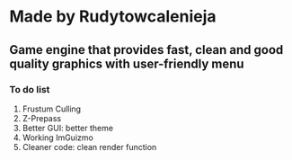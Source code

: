 # Made by Rudytowcalenieja
## Game engine that provides fast, clean and good quality graphics with user-friendly menu

### To do list
1. Frustum Culling
2. Z-Prepass
3. Better GUI: better theme
4. Working ImGuizmo
5. Cleaner code: clean render function
